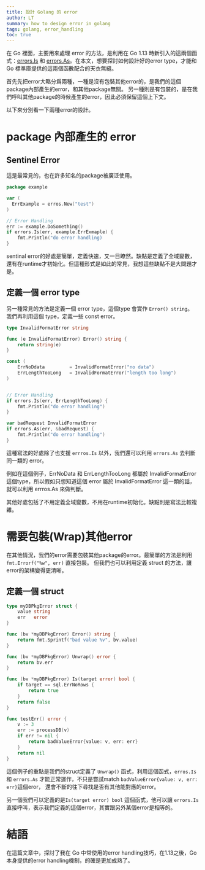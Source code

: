 ```yaml
---
title: 設計 Golang 的 error
author: LT
summary: how to design error in golang
tags: golang, error_handling
toc: true
---
```


在 Go 裡面，主要用來處理 error 的方法，是利用在 Go 1.13 時新引入的這兩個函式：[errors.Is](https://pkg.go.dev/errors#Is) 和 [errors.As](https://pkg.go.dev/errors#As)。在本文，想要探討如何設計好的error type，才能和 Go 標準庫提供的這兩個函數配合的天衣無縫。

首先先把error大略分爲兩種，一種是沒有包裝其他error的，是我們的這個package內部產生的error，和其他package無關。
另一種則是有包裝的，是在我們呼叫其他package的時候產生的error，因此必須保留這個上下文。

以下來分別看一下兩種error的設計。

#  package 內部產生的 error

## Sentinel Error

這是最常見的，也在許多知名的package被廣泛使用。

```go
package example

var (
  ErrExample = erros.New("test")
)

// Error Handling
err := example.DoSomething()
if errors.Is(err, example.ErrExmaple) {
    fmt.Println("do error handling)
}
```

sentinal error的好處是簡單，定義快速，又一目瞭然。缺點是定義了全域變數，還有在runtime才初始化。但這種形式是如此的常見，我想這些缺點不是大問題才是。

## 定義一個 error type

另一種常見的方法是定義一個 error type，這個type 會實作 `Error() string`。
我們再利用這個 type，定義一些 const error。


```go
type InvalidFormatError string

func (e InvalidFormatError) Error() string {
	return string(e)
}

const (
	ErrNoDdata         = InvalidFormatError("no data")
	ErrLengthTooLong   = InvalidFormatError("length too long")
)


// Error Handling
if errors.Is(err, ErrLengthTooLong) {
    fmt.Println("do error handling") 
}

var badRequest InvalidFormatError
if errors.As(err, &badRequest) {
    fmt.Println("do error handling")
}
```

這種寫法的好處除了也支援 `errros.Is` 以外，我們還可以利用 `errors.As` 去判斷同一類的 error。

例如在這個例子，ErrNoData 和 ErrLengthTooLong 都屬於 InvalidFormatError 這個type，所以假如只想知道這個 error 屬於
InvalidFormatError 這一類的話，就可以利用 errros.As 來做判斷。

其他好處包括了不用定義全域變數，不用在runtime初始化。缺點則是寫法比較複雜。

# 需要包裝(Wrap)其他error 

在其他情況，我們的error需要包裝其他package的error。最簡單的方法是利用 `fmt.Errorf("%w", err)` 直接包裝。
但我們也可以利用定義 struct 的方法，讓error的架構變得更清晰。

## 定義一個 struct

```go
type myDBPkgError struct {
	value string
	err   error
}

func (bv *myDBPkgError) Error() string {
	return fmt.Sprintf("bad value %v", bv.value)
}

func (bv *myDBPkgError) Unwrap() error {
	return bv.err
}

func (bv *myDBPkgError) Is(target error) bool {
    if target == sql.ErrNoRows {
        return true
    }
    return false
}

func testErr() error {
    v := 3
    err := processDB(v)
    if err != nil {
        return badValueError{value: v, err: err}
    }
    return nil
}
```

這個例子的重點是我們的struct定義了 `Unwrap()` 函式，利用這個函式，`erros.Is` 和 `errors.As` 才能正常運作，不只是嘗試match `badValueError{value: v, err: err}`這個eror，
還會不斷的往下尋找是否有其他能對應的error。

另一個我們可以定義的是`Is(target error) bool` 這個函式，他可以讓 `errors.Is` 直接呼叫，表示我們定義的這個error，其實跟另外某個error是相等的。


# 結語

在這篇文章中，探討了我在 Go 中常使用的error handling技巧，在1.13之後，Go本身提供的error handling機制，的確是更加成熟了。






